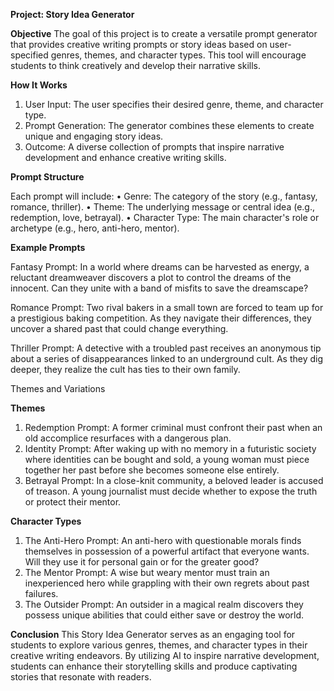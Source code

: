 **Project: Story Idea Generator**

**Objective**
The goal of this project is to create a versatile prompt generator that provides creative writing prompts or story ideas based on user-specified genres, themes, and character types. This tool will encourage students to think creatively and develop their narrative skills.

**How It Works**
1. User Input: The user specifies their desired genre, theme, and character type.
2. Prompt Generation: The generator combines these elements to create unique and engaging story ideas.
3. Outcome: A diverse collection of prompts that inspire narrative development and enhance creative writing skills.

**Prompt Structure**

Each prompt will include:
•	Genre: The category of the story (e.g., fantasy, romance, thriller).
•	Theme: The underlying message or central idea (e.g., redemption, love, betrayal).
•	Character Type: The main character's role or archetype (e.g., hero, anti-hero, mentor).

**Example Prompts**

Fantasy
Prompt: In a world where dreams can be harvested as energy, a reluctant dreamweaver discovers a plot to control the dreams of the innocent. Can they unite with a band of misfits to save the dreamscape?

Romance
Prompt: Two rival bakers in a small town are forced to team up for a prestigious baking competition. As they navigate their differences, they uncover a shared past that could change everything.

Thriller
Prompt: A detective with a troubled past receives an anonymous tip about a series of disappearances linked to an underground cult. As they dig deeper, they realize the cult has ties to their own family.


Themes and Variations

**Themes**
1. Redemption
Prompt: A former criminal must confront their past when an old accomplice resurfaces with a dangerous plan.
2. Identity
Prompt: After waking up with no memory in a futuristic society where identities can be bought and sold, a young woman must piece together her past before she becomes someone else entirely.
3. Betrayal
Prompt: In a close-knit community, a beloved leader is accused of treason. A young journalist must decide whether to expose the truth or protect their mentor.

**Character Types**
1. The Anti-Hero
Prompt: An anti-hero with questionable morals finds themselves in possession of a powerful artifact that everyone wants. Will they use it for personal gain or for the greater good?
2. The Mentor
Prompt: A wise but weary mentor must train an inexperienced hero while grappling with their own regrets about past failures.
3. The Outsider
Prompt: An outsider in a magical realm discovers they possess unique abilities that could either save or destroy the world.

**Conclusion**
This Story Idea Generator serves as an engaging tool for students to explore various genres, themes, and character types in their creative writing endeavors. By utilizing AI to inspire narrative development, students can enhance their storytelling skills and produce captivating stories that resonate with readers.
